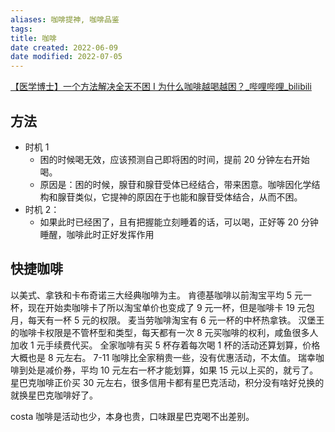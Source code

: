 ```yaml
---
aliases: 咖啡提神, 咖啡品鉴
tags: 
title: 咖啡
date created: 2022-06-09
date modified: 2022-07-05
---
```


[【医学博士】一个方法解决全天不困 I 为什么咖啡越喝越困？_哔哩哔哩_bilibili](https://www.bilibili.com/video/BV1t3411e7PA/?spm_id_from=333.788.video.desc.click)

## 方法

- 时机 1
	- 困的时候喝无效，应该预测自己即将困的时间，提前 20 分钟左右开始喝。
	- 原因是：困的时候，腺苷和腺苷受体已经结合，带来困意。咖啡因化学结构和腺苷类似，它提神的原因在于也能和腺苷受体结合，从而不困。
- 时机 2：
	- 如果此时已经困了，且有把握能立刻睡着的话，可以喝，正好等 20 分钟睡醒，咖啡此时正好发挥作用

## 快捷咖啡

以美式、拿铁和卡布奇诺三大经典咖啡为主。
肯德基咖啡以前淘宝平均 5 元一杯，现在开始卖咖啡卡了所以淘宝单价也变成了 9 元一杯，但是咖啡卡 19 元包月，每天有一杯 5 元的权限。
麦当劳咖啡淘宝有 6 元一杯的中杯热拿铁。
汉堡王的咖啡卡权限是不管杯型和类型，每天都有一次 8 元买咖啡的权利，咸鱼很多人加收 1 元手续费代买。
全家咖啡有买 5 杯存着每次喝 1 杯的活动还算划算，价格大概也是 8 元左右。
7-11 咖啡比全家稍贵一些，没有优惠活动，不太值。
瑞幸咖啡到处是减价券，平均 10 元左右一杯才能划算，如果 15 元以上买的，就亏了。
星巴克咖啡正价买 30 元左右，很多信用卡都有星巴克活动，积分没有啥好兑换的就换星巴克咖啡好了。

costa 咖啡是活动也少，本身也贵，口味跟星巴克喝不出差别。
